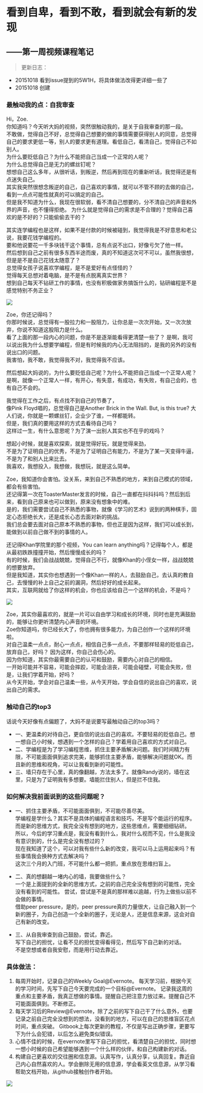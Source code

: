 # 看到自卑，看到不敢，看到就会有新的发现
## ——第一周视频课程笔记

> 更新日志：
- 20151018 看到issue提到的5W1H，将具体做法改得更详细一些了
- 20151018 创建

### 最触动我的点：自我审查
Hi，Zoe.  
你知道吗？今天听大妈的视频，突然很触动我的，是关于自我审查的那一段。  
不敢做，觉得自己不好，总觉得自己想要的做的事情需要获得别人的同意，总觉得自己的要求更低一等，别人的要求更有道理。看低自己，看清自己，觉得自己不如别人。  
为什么要贬低自己？为什么不能把自己当成一个正常的人呢？  
为什么总觉得自己是无力的螺丝钉呢？  
想想自己这么多年，从很听话，到叛逆，然后再到现在的重新听话，我觉得还是有点迷失自己。  
其实我突然很想念叛逆的自己，自己喜欢的事情，就可以不管不顾的去做的自己，看到一点点可能性就真的可以搞定的自己。  
但是我不知道为什么，我现在很软弱，看不清自己想要的，分不清自己的声音和外界的声音，也不懂得拒绝。
为什么就是觉得自己的需求是不合理的？觉得自己喜欢的是不好的？只能偷偷去干的？

其实连学编程也是这样，如果不是付款的时候被碰到，我觉得我是不好意思和老公说，我要花钱学编程的。  
要和他说要花一千多块钱干这个事情，总有点说不出口，好像亏欠了他一样。  
然后想到自己之前有很多东西半途而废，真的不知道这次可不可以，虽然我很想，但是是不是自己花钱太随意了？  
总觉得女孩子说喜欢学编程，是不是爱好有点怪怪的？  
觉得每天总想对着电脑，是不是有点脱离真实世界？  
想到自己每天不钻研工作的事情，也没有积极做家务搞饭什么的，钻研编程是不是感觉特别不务正业？

![](http://www.4399er.com/imgsdir/allimg/121008/10_121008170122_1.jpg)

Zoe，你还记得吗？  
你那时候说，总觉得有一股拉力和一股阻力，让你总是一次次开始，又一次次放弃，你说不知道这股阻力是什么。    
看了上面的那一段内心的问题，你是不是逐渐能看得更清楚一些了？
是啊，我可以说出我为什么想要学编程，但是有时候我的内心无法阻挡的，是我的另外的没有说出口的问题。  
我害怕，我不敢，我觉得我不对，我觉得我不应该。

然后想起大妈说的，为什么要贬低自己呢？为什么不能把自己当成一个正常人呢？  
是啊，就像一个正常人一样，有开心，有失意，有成功，有失败，有自己会的，也有自己不会的。

我觉得在工作之后，有点找不到自己的节奏了，  
像Pink Floyd唱的，总觉得自己是Another Brick in the Wall.
But, is this true?
大人们说，你就是一颗螺丝钉，企业少了谁，一样都能转。  
但是，我们真的要用这样的方式去看待自己吗？  
这样过一生，有什么意思呢？为了演一出别人其实也不在乎的戏吗？

想起小时候，就是喜欢探索，就是觉得好玩，就是觉得来劲，  
不是为了证明自己的优秀，不是为了证明自己有能力，不是为了某一天变得牛逼，不是为了和别人比来比去。  
我喜欢，我想投入，我想做，我想玩，就是这么简单。

Zoe，我知道你会害怕。没关系，来到自己不熟悉的地方，来到自己模式的领域，都会有些害怕。  
还记得第一次在ToasterMaster发言的时候，自己一直都在抖抖抖吗？然后到后来，看到自己原来也可以做到，原来没有想象中的难。  
是的，我们需要尝试自己不熟悉的事物，就像《学习的艺术》说到的两种棋手，固定心态拒绝长大，还是成长心态去面对新的挑战。  
我们总会要去面对自己原本不熟悉的事物，但也正是因为这样，我们可以成长到，能做到以前自己做不到的事情的人。

还记得Khan学院里的那个视频，You can learn anything吗？记得每个人，都是从最初跌跌撞撞开始，然后慢慢成长的吗？  
有的时候，我们会战战兢兢，觉得自己不行，就像Khan的小侄女一样，战战兢兢的想要放弃。  
但是我知道，其实你也想遇到一个像Khan一样的人，去鼓励自己，去认真的教自己，去慢慢的补上自己之前的漏洞，然后好好的成长起来。  
其实，互联网就给了你这样的机会，你也应该给自己一个这样的机会，不是吗？

![](https://www.khanacademy.org/images/marketing/share-thumb-b.jpg)

Zoe，其实你最喜欢的，就是一片可以自由学习和成长的环境，同时也是充满鼓励的，能够让你更听清楚内心声音的环境。  
Zoe你知道吗，你已经长大了，你也拥有很多能力，为自己创作一个这样的环境啦。  
对自己温柔一点点，耐心一点点，相信自己多一点点，不要那样轻易的贬低自己，放弃自己，好吗？
因为这样，你自己会伤心的。  
因为你知道，其实你最需要自己的认可和鼓励，需要内心对自己的相信。  
一开始可能并不容易，可能会摔跤，可能会沮丧，可能会碰壁，可能会失败，但是，让我们学着开始，好吗？  
从今天开始，学会对自己温柔一些，从今天开始，学会自信的说出自己的喜欢，说出自己的需求。

### 触动自己的top3
话说今天好像有点偏题了，大妈不是说要写最触动自己的top3吗？  

-  一、更温柔的对待自己，更自信的说出自己的喜欢。不要轻易的贬低自己。想一想自己小时候，想遇到一个怎样的自己？学着用自己喜欢的方式对自己。  
- 二、学编程是为了学习编程思维，抓住主要矛盾解决问题。我们时间精力有限，不可能面面俱到追求完美，能够抓住主要矛盾，能够解决问题就OK。而且新的思维和视角，可以让我看到新的可能性。  
- 三、墙只存在于心里，真的像翻越，方法太多了。就像Randy说的，墙在这里，只是为了证明我有多想要。墙能拦住别人，但是拦不住我。

### 如何解决我前面说到的这些问题呢？  

- 一、抓住主要矛盾，不可能面面俱到，不可能尽善尽美。  
学编程是学什么？其实不是具体的编程语言和技巧，不是写个能运行的程序。
而是新的思维方式，我完全没有想到的地方，这些思维点，需要细细钻研。  
所以，今后的学习重点是，我没有看到什么，我对什么视而不见，什么是我没有意识到的，什么是完全没有想过的？  
现在我知道了这个，可以对我有些什么新的改变，我可以马上运用起来吗？有些事情我会换种方式去解决吗？  
这次三个月的入门班，不可能什么都一把抓，重点放在思维扫盲上。

- 二、真的想翻越一堵内心的墙，我要做些什么？  
一个是上面提到的全新的思维方式，之前的自己完全没有想到的可能性，完全没有看到的可能性。
尝试，尝试是不是真的那样难以逾越，行为上做些以前不会做的事情。  
借助peer pressure，是的，peer pressure真的力量很大，让自己融入到一个新的圈子，为自己创造一个全新的圈子，无论是人，还是信息来源，这会对自己有新的改变。

- 三、从自我审查到自己鼓励，尝试，靠近。  
写下自己的担忧，让看不见的担忧变得看得见，然后写下自己新的对话。    
不是空想或者自我安慰，而是用行动去靠近。

### 具体做法：
1. 每周开始时，记录自己的Weekly Goal@Evernote。
每天学习前，根据今天的学习时间，先写下自己今天要完成的一个目标@Evernote。
记录我这周的重点和主要矛盾，我真正想做的事情。提醒自己把注意力放过来。提醒自己不可能面面俱到。不断修正。
2. 每天学习后的Review@Evernote，除了之前的写下自己干了什么意外，也要记录之前自己完全没想到的想法，没看到的地方，可以在自己的思维盲区花点时间，重点突破。
Gitbook上每次更新的教程，不仅是写出正确步骤，更要写下为什么会犯错，以后怎么避免类似错误。
3. 心情不佳的时候，在evernote里写下自己的担忧，看清楚自己的担忧，同时想一想小时候的自己希望能够遇到一个什么样的伙伴，和自己构建新的对话。
4. 构建自己更喜欢的交往圈和信息源。认真写作，认真分享，认真回复。靠近自己内心自然喜欢的人。学会删除无用的信息源，学会看英文信息源，从学习看帮助文档开始，从github接触创作者开始。

![](https://www.khanacademy.org/images/marketing/share-thumb-a.jpg)